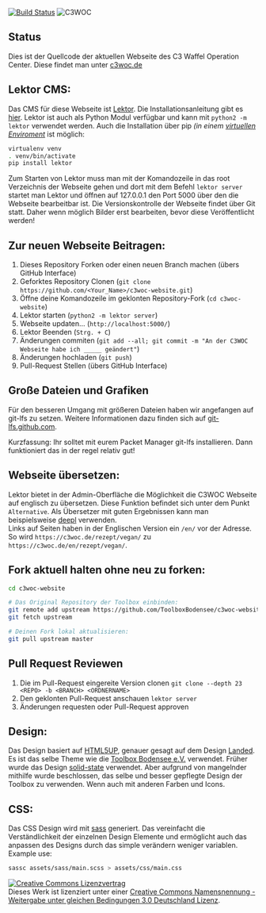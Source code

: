 [![Build Status](https://travis-ci.org/c3woc/c3woc-website.svg?branch=master)](https://travis-ci.org/c3woc/c3woc-website)
![C3WOC](https://c3woc.de/images/logo/c3woc.svg "C3WOC")


Status
------------
Dies ist der Quellcode der aktuellen Webseite des C3 Waffel Operation Center.
Diese findet man unter [c3woc.de](https://c3woc.de/)

 Lektor CMS:
------------
Das CMS für diese Webseite ist [Lektor](https://www.getlektor.com/).
Die Installationsanleitung gibt es [hier](https://www.getlektor.com/downloads/).
Lektor ist auch als Python Modul verfügbar und kann mit ``python2 -m lektor`` verwendet werden.
Auch die Installation über pip *(in einem [virtuellen Enviroment](https://docs.python.org/3/tutorial/venv.html)* ist möglich:
```bash
virtualenv venv
. venv/bin/activate
pip install lektor
```

Zum Starten von Lektor muss man mit der Komandozeile in das root Verzeichnis der Webseite gehen
und dort mit dem Befehl ``lektor server`` startet man Lektor und öffnen auf 127.0.0.1 den Port 5000 über den die Webseite
bearbeitbar ist. Die Versionskontrolle der Webseite findet über Git statt. Daher wenn möglich Bilder erst
bearbeiten, bevor diese Veröffentlicht werden!


 Zur neuen Webseite Beitragen:
------------------------
 1. Dieses Repository Forken oder einen neuen Branch machen (übers GitHub Interface)
 2. Geforktes Repository Clonen (``git clone https://github.com/<Your_Name>/c3woc-website.git``)
 3. Öffne deine Komandozeile im geklonten Repository-Fork (``cd c3woc-website``)
 4. Lektor starten (``python2 -m lektor server``)
 5. Webseite updaten... (``http://localhost:5000/``)
 6. Lektor Beenden (``Strg. + C``)
 7. Änderungen commiten (``git add --all; git commit -m "An der C3WOC Webseite habe ich _____ geändert"``)
 8. Änderungen hochladen (``git push``)
 9. Pull-Request Stellen (übers GitHub Interface)

 Große Dateien und Grafiken
----------------------------
Für den besseren Umgang mit größeren Dateien haben wir angefangen auf git-lfs zu setzen. Weitere Informationen dazu finden sich auf [git-lfs.github.com](https://git-lfs.github.com/). 

Kurzfassung: Ihr solltet mit eurem Packet Manager git-lfs installieren. Dann funktioniert das in der regel relativ gut!


 Webseite übersetzen:
------------------------
Lektor bietet in der Admin-Oberfläche die Möglichkeit die C3WOC Webseite auf englisch zu übersetzen.
Diese Funktion befindet sich unter dem Punkt ``Alternative``. 
Als Übersetzer mit guten Ergebnissen kann man beispielsweise [deepl](https://www.deepl.com) verwenden.<br/>
Links auf Seiten haben in der Englischen Version ein ``/en/`` vor der Adresse. 
So wird ``https://c3woc.de/rezept/vegan/`` zu ``https://c3woc.de/en/rezept/vegan/``.

 Fork aktuell halten ohne neu zu forken:
------------------------
```bash
cd c3woc-website

# Das Original Repository der Toolbox einbinden:
git remote add upstream https://github.com/ToolboxBodensee/c3woc-website.git
git fetch upstream

# Deinen Fork lokal aktualisieren:
git pull upstream master
```

 Pull Request Reviewen
-----------------------
 1. Die im Pull-Request eingereite Version clonen ``git clone --depth 23 <REPO> -b <BRANCH> <ORDNERNAME>``
 2. Den geklonten Pull-Request anschauen ``lektor server``
 3. Änderungen requesten oder Pull-Request approven

 Design:
---------
Das Design basiert auf [HTML5UP](https://html5up.net), genauer gesagt auf dem Design [Landed](https://html5up.net/landed). Es ist das selbe Theme wie die [Toolbox Bodensee e.V.](https://toolbox-bodensee.de) verwendet.
Früher wurde das Design [solid-state](https://html5up.net/solid-state) verwendet. Aber aufgrund von mangelnder mithilfe wurde beschlossen, das selbe und besser gepflegte Design der Toolbox zu verwenden. Wenn auch mit anderen Farben und Icons.


 CSS:
------
Das CSS Design wird mit [sass](https://sass-lang.com/) generiert.
Das vereinfacht die Verständlichkeit der einzelnen Design Elemente
und ermöglicht auch das anpassen des Designs durch das simple verändern weniger variablen.
Example use:
```bash
sassc assets/sass/main.scss > assets/css/main.css
```


<a rel="license" href="http://creativecommons.org/licenses/by-sa/3.0/de/"><img alt="Creative Commons Lizenzvertrag" style="border-width:0" src="https://i.creativecommons.org/l/by-sa/3.0/de/88x31.png" /></a><br />Dieses Werk ist lizenziert unter einer <a rel="license" href="http://creativecommons.org/licenses/by-sa/3.0/de/">Creative Commons Namensnennung - Weitergabe unter gleichen Bedingungen 3.0 Deutschland Lizenz</a>.
